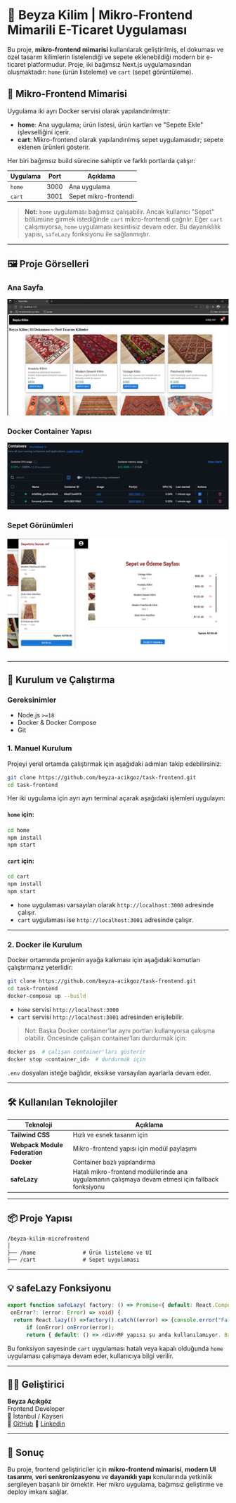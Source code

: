 
# 🧵 Beyza Kilim | Mikro-Frontend Mimarili E-Ticaret Uygulaması

Bu proje, **mikro-frontend mimarisi** kullanılarak geliştirilmiş, el dokuması ve özel tasarım kilimlerin listelendiği ve sepete eklenebildiği modern bir e-ticaret platformudur. Proje, iki bağımsız Next.js uygulamasından oluşmaktadır: `home` (ürün listeleme) ve `cart` (sepet görüntüleme).

## 🧩 Mikro-Frontend Mimarisi

Uygulama iki ayrı Docker servisi olarak yapılandırılmıştır:

- **home**: Ana uygulama; ürün listesi, ürün kartları ve "Sepete Ekle" işlevselliğini içerir.
- **cart**: Mikro-frontend olarak yapılandırılmış sepet uygulamasıdır; sepete eklenen ürünleri gösterir.

Her biri bağımsız build sürecine sahiptir ve farklı portlarda çalışır:

| Uygulama | Port | Açıklama |
|----------|------|----------|
| `home`   | 3000 | Ana uygulama |
| `cart`   | 3001 | Sepet mikro-frontendi |

> **Not:** `home` uygulaması bağımsız çalışabilir. Ancak kullanıcı "Sepet" bölümüne girmek istediğinde `cart` mikro-frontendi çağrılır. Eğer `cart` çalışmıyorsa, `home` uygulaması kesintisiz devam eder. Bu dayanıklılık yapısı, `safeLazy` fonksiyonu ile sağlanmıştır.

---

## 🖼️ Proje Görselleri

### Ana Sayfa
![Ana Sayfa - home](./assets/beyza-kilim-home.png)

### Docker Container Yapısı
![Docker Container Yapısı](./assets/beyza-kilim-docker.png)

### Sepet Görünümleri
![Cart - Sepet ](./assets/beyza-kilim-sepet.png)

---

## 🚀 Kurulum ve Çalıştırma

### Gereksinimler

- Node.js `>=18`
- Docker & Docker Compose
- Git

### 1. Manuel Kurulum

Projeyi yerel ortamda çalıştırmak için aşağıdaki adımları takip edebilirsiniz:

```bash
git clone https://github.com/beyza-acikgoz/task-frontend.git
cd task-frontend
```

Her iki uygulama için ayrı ayrı terminal açarak aşağıdaki işlemleri uygulayın:

#### `home` için:
```bash
cd home
npm install
npm start
```

#### `cart` için:
```bash
cd cart
npm install
npm start
```

- `home` uygulaması varsayılan olarak `http://localhost:3000` adresinde çalışır.
- `cart` uygulaması ise `http://localhost:3001` adresinde çalışır.

---

### 2. Docker ile Kurulum

Docker ortamında projenin ayağa kalkması için aşağıdaki komutları çalıştırmanız yeterlidir:

```bash
git clone https://github.com/beyza-acikgoz/task-frontend.git
cd task-frontend
docker-compose up --build
```

- `home` servisi `http://localhost:3000`
- `cart` servisi `http://localhost:3001` adresinden erişilebilir.

> Not: Başka Docker container'lar aynı portları kullanıyorsa çakışma olabilir. Öncesinde çalışan container’ları durdurmak için:
```bash
docker ps  # çalışan container'ları gösterir
docker stop <container_id>  # durdurmak için
```

`.env` dosyaları isteğe bağlıdır, eksikse varsayılan ayarlarla devam eder.

---

## 🛠️ Kullanılan Teknolojiler

| Teknoloji | Açıklama |
|----------|----------|
| **Tailwind CSS** | Hızlı ve esnek tasarım için |
| **Webpack Module Federation** | Mikro-frontend yapısı için modül paylaşımı |
| **Docker** | Container bazlı yapılandırma |
| **safeLazy** | Hatalı mikro-frontend modüllerinde ana uygulamanın çalışmaya devam etmesi için fallback fonksiyonu |

---

## 📦 Proje Yapısı

```
/beyza-kilim-microfrontend
│
├── /home               # Ürün listeleme ve UI
├── /cart               # Sepet uygulaması
```

---

## 💡 safeLazy Fonksiyonu

```ts
export function safeLazy( factory: () => Promise<{ default: React.ComponentType<any> }>,
 onError?: (error: Error) => void) {
  return React.lazy(() =>factory().catch((error) => {console.error("Failed to load remote module", error);
      if (onError) onError(error);
      return { default: () => <div>MF yapısı şu anda kullanılamıyor. Bağlı projeleri çalıştırın!!</div> };}));}
```

Bu fonksiyon sayesinde `cart` uygulaması hatalı veya kapalı olduğunda `home` uygulaması çalışmaya devam eder, kullanıcıya bilgi verilir.

---



## 👩‍💻 Geliştirici

**Beyza Açıkgöz**  
Frontend Developer  
📍 İstanbul / Kayseri  
🔗 [GitHub](https://github.com/beyza-acikgoz)
🔗 [Linkedin](https://www.linkedin.com/in/beyzaacikgoz/)

---

## 🧵 Sonuç

Bu proje, frontend geliştiriciler için **mikro-frontend mimarisi**, **modern UI tasarımı**, **veri senkronizasyonu** ve **dayanıklı yapı** konularında yetkinlik sergileyen başarılı bir örnektir. Her mikro uygulama, bağımsız geliştirme ve deploy imkanı sağlar.
